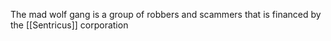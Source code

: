 The mad wolf gang is a group of robbers and scammers that is financed by the [[Sentricus]] corporation 